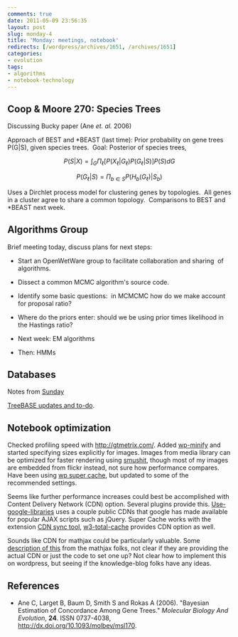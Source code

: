 ```yaml
---
comments: true
date: 2011-05-09 23:56:35
layout: post
slug: monday-4
title: 'Monday: meetings, notebook'
redirects: [/wordpress/archives/1651, /archives/1651]
categories:
- evolution
tags:
- algorithms
- notebook-technology
---
```


## Coop & Moore 270: Species Trees


Discussing Bucky paper (Ane _et. al._ 2006)

Approach of BEST and *BEAST (last time): Prior probability on gene trees P(G|S), given species trees.  Goal: Posterior of species trees,

$$ P(S|X) = \int_G \Pi_{\ell} \left[ P(X_{\ell}|G_{\ell}) P(G_{\ell}|S) \right] P(S) dG $$

$$ P(G_{\ell}|S) = \Pi_{b \in S} P(H_b(G_{\ell})|S_b) $$

Uses a Dirchlet process model for clustering genes by topologies.  All genes in a cluster agree to share a common topology.  Comparisons to BEST and *BEAST next week.


## Algorithms Group


Brief meeting today, discuss plans for next steps:



	
  * Start an OpenWetWare group to facilitate collaboration and sharing  of algorithms.

	
  * Dissect a common MCMC algorithm's source code.

	
  * Identify some basic questions:  in MCMCMC how do we make account for proposal ratio?

	
  * Where do the priors enter: should we be using prior times likelihood in the Hastings ratio?

	
  * Next week: EM algorithms

	
  * Then: HMMs




## Databases


Notes from [Sunday](http://www.carlboettiger.info/archives/1632)

[TreeBASE updates and to-do](http://www.carlboettiger.info/archives/1660).


## Notebook optimization


Checked profiling speed with http://gtmetrix.com/.  Added [wp-minify](http://wordpress.org/extend/plugins/wp-minify/) and started specifying sizes explicitly for images.  Images from media library can be optimized for faster rendering using [smushit](http://wordpress.org/extend/plugins/wp-smushit/), though most of my images are embedded from flickr instead, not sure how performance compares. Have been using [wp super cache](http://wordpress.org/extend/plugins/wp-super-cache/), but updated to some of the recommended settings.

Seems like further performance increases could best be accomplished with Content Delivery Network (CDN) option.  Several plugins provide this. [Use-google-libraries](http://wordpress.org/extend/plugins/use-google-libraries/) uses a couple public CDNs that google has made available for popular AJAX scripts such as jQuery.  Super Cache works with the extension [CDN sync tool](http://wordpress.org/extend/plugins/cdn-sync-tool/), [w3-total-cache](http://wordpress.org/extend/plugins/w3-total-cache) provides CDN option as well.

Sounds like CDN for mathjax could be particularly valuable.  Some [description of this](http://sites.google.com/site/mathjaxproject/design-documents/cdn-hosting-plan) from the mathjax folks, not clear if they are providing the actual CDN or just the code to set one up?  Not clear how to implement this on wordpress, but seeing if the knowledge-blog folks have any ideas.

## References


- Ane C, Larget B, Baum D, Smith S and Rokas A (2006).
"Bayesian Estimation of Concordance Among Gene Trees."
*Molecular Biology And Evolution*, **24**.
ISSN 0737-4038, <a href="http://dx.doi.org/10.1093/molbev/msl170">http://dx.doi.org/10.1093/molbev/msl170</a>.
